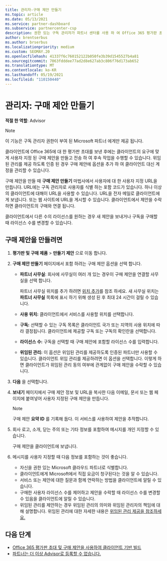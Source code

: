 ```yaml
---
title: 관리자-구매 제안 만들기
ms.topic: article
ms.date: 05/13/2021
ms.service: partner-dashboard
ms.subservice: partnercenter-csp
description: 권한 있는 구독 관리자가 파트너 센터를 사용 하 여 Office 365 평가판 초대에 포함할 구매 제안 및 사용자 지정 URL을 만드는 방법을 알아보세요.
author: brentserbus
ms.author: brserbus
ms.localizationpriority: medium
ms.custom: SEOMAY.20
ms.openlocfilehash: 41337f6c760152122b050fe3b39d1545527b4a81
ms.sourcegitcommit: 7063fdddee77ad2d8e627ab3c806f76d173ab652
ms.translationtype: MT
ms.contentlocale: ko-KR
ms.lasthandoff: 05/19/2021
ms.locfileid: "110150440"
---
```

# <a name="advisors-create-a-purchase-offer"></a>관리자: 구매 제안 만들기

 
**적절 한 역할**: Advisor


> [!NOTE]
> 이 기능은 구독 관리자 권한이 부여 된 Microsoft 파트너 에게만 제공 됩니다.

클라이언트에 Office 365에 대 한 평가판 초대를 보낸 후에는 클라이언트의 요구에 맞게 사용자 지정 된 구매 제안을 만들고 전송 하 여 후속 작업을 수행할 수 있습니다. 위임 된 관리를 제공 하도록 인증 된 경우 구매 제안에 옵션을 추가 하 여 클라이언트 대신 계정을 관리할 수 있습니다.

구매 제안을 만들 때 **구매 제안 만들기** 마법사에서 사용자에 대 한 사용자 지정 URL을 만듭니다. URL에는 구독 관리자로 사용자를 식별 하는 포함 코드가 있습니다. 하나 이상의 클라이언트에 대해이 URL을 사용할 수 있습니다. URL을 전자 메일로 클라이언트에 게 보냅니다. 또는 웹 사이트에 URL을 게시할 수 있습니다. 클라이언트에서 제안을 수락 하면 클라이언트의 구매와 연결 됩니다.

클라이언트에서 다른 수의 라이선스를 원하는 경우 새 제안을 보내거나 구독을 구매할 때 라이선스 수를 변경할 수 있습니다.

## <a name="to-create-a-purchase-offer"></a>구매 제안을 만들려면

1. **평가판 및 구매 제품**  >  **만들기 제안** 으로 이동 합니다.

2. **구매 제안 만들기** 페이지에서 포함 하려는 구매 제안 옵션을 선택 합니다.

    - **파트너 사무실**: 회사에 사무실이 여러 개 있는 경우이 구매 제안을 연결할 사무실을 선택 합니다.

        파트너 사무실 위치를 추가 하려면 [위치 추가](manage-locations.md)를 참조 하세요. 새 사무실 위치는 **파트너 사무실** 목록에 표시 하기 위해 생성 된 후 최대 24 시간이 걸릴 수 있습니다.

    - **사용 위치:** 클라이언트에서 서비스를 사용할 위치를 선택합니다.
    - **구독:** 선택할 수 있는 구독 목록은 클라이언트 국가 또는 지역의 사용 위치에 따라 결정됩니다. 클라이언트에 제공할 구독 또는 구독의 확인란을 선택합니다.
    - **라이선스 수:** 구독을 선택할 때 구매 제안에 포함할 라이선스 수를 입력합니다.
    - **위임된 관리:** 이 옵션은 위임된 관리를 제공하도록 인증된 파트너만 사용할 수 있습니다. 클라이언트 위임 관리를 제공하려면 이 옵션을 선택합니다. 이렇게 하면 클라이언트가 위임된 관리 동의 여부에 관계없이 구매 제안을 수락할 수 있습니다.

3. **다음** 을 선택합니다.

4. **보내기** 페이지에서 구매 제안 정보 및 URL을 복사한 다음 이메일, 문서 또는 웹 페이지에 붙여넣어 사용자 지정된 구매 제안을 만듭니다.

    > [!NOTE]
    > 구매 제안 **요약 ID** 를 기록해 둡다. 이 서비스를 사용하여 제안을 추적합니다.

5. 회사 로고, 소개, 닫는 주의 또는 기타 정보를 포함하여 메시지를 개인 지정할 수 있습니다.

    구매 제안을 클라이언트에 보냅니다.

6. 메시지를 사용자 지정할 때 다음 정보를 포함하는 것이 좋습니다.

    - 자신을 권한 있는 Microsoft 클라우드 파트너로 식별합니다.
    - 클라이언트에게 Microsoft에서 직접 요금이 청구된다는 것을 알 수 있습니다.
    - 서비스 또는 제안에 대한 질문과 함께 연락하는 방법을 클라이언트에 알릴 수 있습니다.
    - 구매한 사용자 라이선스 수를 제어하고 제안을 수락할 때 라이선스 수를 변경할 수 있음을 클라이언트에 알릴 수 있습니다.
    - 위임된 관리를 제안하는 경우 위임된 관리의 의미와 위임된 관리자의 책임에 대해 설명합니다. 위임된 관리에 대한 자세한 내용은 [위임된 관리 제공을 참조하세요.](customers-revoke-admin-privileges.md)

## <a name="next-steps"></a>다음 단계

- [Office 365 평가판 초대 및 구매 제안을 사용하여 클라이언트 기반 빌드](advisors-build-your-business.md)
- [파트너는 더 이상 Advisor로 등록할 수 없습니다.](advisors-no-csp.md)
